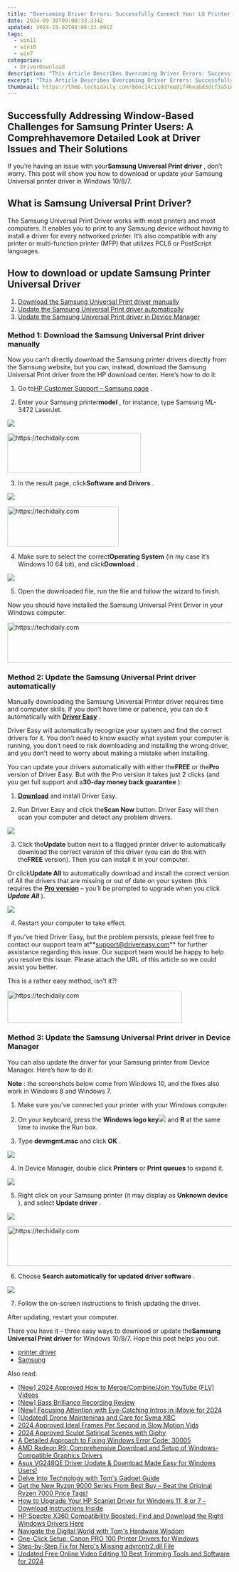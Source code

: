 ```yaml
---
title: "Overcoming Driver Errors: Successfully Connect Your LG Printer with Windows OS (Versions 11/8/7)"
date: 2024-09-30T09:00:33.334Z
updated: 2024-10-02T04:08:22.091Z
tags:
  - win11
  - win10
  - win7
categories:
  - DriverDownload
description: "This Article Describes Overcoming Driver Errors: Successfully Connect Your LG Printer with Windows OS (Versions 11/8/7)"
excerpt: "This Article Describes Overcoming Driver Errors: Successfully Connect Your LG Printer with Windows OS (Versions 11/8/7)"
thumbnail: https://thmb.techidaily.com/8dec14c118d7ee81f46eabd3dcf3a5188bbf56bf80fdef23b5e5cacf3addecc5.jpg
---
```


## Successfully Addressing Window-Based Challenges for Samsung Printer Users: A Comprehhavemore Detailed Look at Driver Issues and Their Solutions

If you’re having an issue with your**Samsung Universal Print driver** , don’t worry. This post will show you how to download or update your Samsung Universal printer driver in Windows 10/8/7.

## What is Samsung Universal Print Driver?

 The Samsung Universal Print Driver works with most printers and most computers. It enables you to print to any Samsung device without having to install a driver for every networked printer. It’s also compatible with any printer or multi-function printer (MFP) that utilizes PCL6 or PostScript languages.

## How to download or update Samsung Printer Universal Driver

1. [Download the Samsung Universal Print driver manually](https://tools.techidaily.com/drivereasy/download/)
2. [Update the Samsung Universal Print driver automatically](https://tools.techidaily.com/drivereasy/download/)
3. [Update the Samsung Universal Print driver in Device Manager](https://tools.techidaily.com/drivereasy/download/)

### Method 1: Download the Samsung Universal Print driver manually

 Now you can’t directly download the Samsung printer drivers directly from the Samsung website, but you can, instead, download the Samsung Universal Print driver from the HP download center. Here’s how to do it:

 1) Go to[HP Customer Support – Samsung page](https://support.hp.com/us-en/products/printers/samsung-printers) .

 2) Enter your Samsung printer**model** , for instance, type Samsung ML-3472 LaserJet.

![](https://images.drivereasy.com/wp-content/uploads/2018/06/img_5b28c45e867aa.jpg)

<!-- affiliate ads begin -->
<a href="https://aligracehair.sjv.io/c/5597632/2135414/19272" target="_top" id="2135414">
  <img src="//a.impactradius-go.com/display-ad/19272-2135414" border="0" alt="https://techidaily.com" width="300" height="90"/>
</a>
<img height="0" width="0" src="https://aligracehair.sjv.io/i/5597632/2135414/19272" style="position:absolute;visibility:hidden;" border="0" />
<!-- affiliate ads end -->

 3) In the result page, click**Software and Drivers** .

![](https://images.drivereasy.com/wp-content/uploads/2018/06/img_5b28c4367928f.jpg)

<!-- affiliate ads begin -->
<a href="https://bluettius.sjv.io/c/5597632/2139107/17108" target="_top" id="2139107">
  <img src="//a.impactradius-go.com/display-ad/17108-2139107" border="0" alt="https://techidaily.com" width="250" height="90"/>
</a>
<img height="0" width="0" src="https://bluettius.sjv.io/i/5597632/2139107/17108" style="position:absolute;visibility:hidden;" border="0" />
<!-- affiliate ads end -->

 4) Make sure to select the correct**Operating System** (in my case it’s Windows 10 64 bit), and click**Download** .

![](https://images.drivereasy.com/wp-content/uploads/2018/06/img_5b28c6c63b2bd.jpg)

 5) Open the downloaded file, run the file and follow the wizard to finish.

 Now you should have installed the Samsung Universal Print Driver in your Windows computer.

<!-- affiliate ads begin -->
<a href="https://appsumo.8odi.net/c/5597632/2144285/7443" target="_top" id="2144285">
  <img src="//a.impactradius-go.com/display-ad/7443-2144285" border="0" alt="https://techidaily.com" width="728" height="90"/>
</a>
<img height="0" width="0" src="https://appsumo.8odi.net/i/5597632/2144285/7443" style="position:absolute;visibility:hidden;" border="0" />
<!-- affiliate ads end -->

### Method 2: Update the Samsung Universal Print driver automatically

 Manually downloading the Samsung Universal Printer driver requires time and computer skills. If you don’t have time or patience, you can do it automatically with **[Driver Easy](https://tools.techidaily.com/drivereasy/download/)**  .

 Driver Easy will automatically recognize your system and find the correct drivers for it. You don’t need to know exactly what system your computer is running, you don’t need to risk downloading and installing the wrong driver, and you don’t need to worry about making a mistake when installing.

 You can update your drivers automatically with either the**FREE** or the**Pro** version of Driver Easy. But with the Pro version it takes just 2 clicks (and you get full support and a**30-day money back guarantee** ):

 1) **[Download](https://tools.techidaily.com/drivereasy/download/)**  and install Driver Easy.

 2) Run Driver Easy and click the**Scan Now** button. Driver Easy will then scan your computer and detect any problem drivers.

![](https://images.drivereasy.com/wp-content/uploads/2018/06/img_5b20bf24ea7df.jpg)

 3) Click the**Update** button next to a flagged printer driver to automatically download the correct version of this driver (you can do this with the**FREE** version). Then you can install it in your computer.

 Or click**Update All** to automatically download and install the correct version of All the drivers that are missing or out of date on your system (this requires the **[Pro version](https://tools.techidaily.com/drivereasy/download/)**  – you’ll be prompted to upgrade when you click **_Update All_** ).

![](https://images.drivereasy.com/wp-content/uploads/2018/06/img_5b28c6739aac2.jpg)

4) Restart your computer to take effect.

 If you’ve tried Driver Easy, but the problem persists, please feel free to contact our support team at**<support@drivereasy.com>** for further assistance regarding this issue. Our support team would be happy to help you resolve this issue. Please attach the URL of this article so we could assist you better.

 This is a rather easy method, isn’t it?!

<!-- affiliate ads begin -->
<a href="https://aligracehair.sjv.io/c/5597632/2135417/19272" target="_top" id="2135417">
  <img src="//a.impactradius-go.com/display-ad/19272-2135417" border="0" alt="https://techidaily.com" width="392" height="72"/>
</a>
<img height="0" width="0" src="https://aligracehair.sjv.io/i/5597632/2135417/19272" style="position:absolute;visibility:hidden;" border="0" />
<!-- affiliate ads end -->

### Method 3: Update the Samsung Universal Print driver in Device Manager

 You can also update the driver for your Samsung printer from Device Manager. Here’s how to do it:

**Note** : the screenshots below come from Windows 10, and the fixes also work in Windows 8 and Windows 7.

 1) Make sure you’ve connected your printer with your Windows computer.

 2) On your keyboard, press the   **Windows logo key![](https://images.drivereasy.com/wp-content/uploads/2017/09/img_59b0b16974940.png)**  and **R**   at the same time to invoke the Run box.

 3) Type **devmgmt.msc**   and click **OK** .

![](https://images.drivereasy.com/wp-content/uploads/2018/06/img_5b1f85504ee6f.jpg)

 4) In Device Manager, double click **Printers**   or **Print queues**   to expand it.

![](https://images.drivereasy.com/wp-content/uploads/2018/06/img_5b17a74442076.png)

 5) Right click on your Samsung printer (it may display as **Unknown device** ), and select **Update driver** .

![](https://images.drivereasy.com/wp-content/uploads/2018/06/img_5b17a789b323b.png)

<!-- affiliate ads begin -->
<a href="https://aligracehair.sjv.io/c/5597632/1886003/19272" target="_top" id="1886003">
  <img src="//a.impactradius-go.com/display-ad/19272-1886003" border="0" alt="https://techidaily.com" width="728" height="90"/>
</a>
<img height="0" width="0" src="https://aligracehair.sjv.io/i/5597632/1886003/19272" style="position:absolute;visibility:hidden;" border="0" />
<!-- affiliate ads end -->

 6) Choose **Search automatically for updated driver software** .

![](https://images.drivereasy.com/wp-content/uploads/2018/06/img_5b17a7a82a61c.jpg)

7) Follow the on-screen instructions to finish updating the driver.

After updating, restart your computer.

 There you have it – three easy ways to download or update the**Samsung Universal Print driver** for Windows 10/8/7\. Hope this post helps you out.

* [printer driver](https://tools.techidaily.com/drivereasy/download/)
* [Samsung](https://tools.techidaily.com/drivereasy/download/)

<ins class="adsbygoogle"
     style="display:block"
     data-ad-format="autorelaxed"
     data-ad-client="ca-pub-7571918770474297"
     data-ad-slot="1223367746"></ins>

<ins class="adsbygoogle"
     style="display:block"
     data-ad-client="ca-pub-7571918770474297"
     data-ad-slot="8358498916"
     data-ad-format="auto"
     data-full-width-responsive="true"></ins>

<span class="atpl-alsoreadstyle">Also read:</span>
<div><ul>
<li><a href="https://eaxpv-info.techidaily.com/new-2024-approved-how-to-mergecombinejoin-youtube-flv-videos/"><u>[New] 2024 Approved How to Merge/Combine/Join YouTube (FLV) Videos</u></a></li>
<li><a href="https://desktop-recording.techidaily.com/new-bass-brilliance-recording-review/"><u>[New] Bass Brilliance Recording Review</u></a></li>
<li><a href="https://eaxpv-info.techidaily.com/new-focusing-attention-with-eye-catching-intros-in-imovie-for-2024/"><u>[New] Focusing Attention with Eye-Catching Intros in iMovie for 2024</u></a></li>
<li><a href="https://fox-links.techidaily.com/updated-drone-mainteninas-and-care-for-syma-x8c/"><u>[Updated] Drone Mainteninas and Care for Syma X8C</u></a></li>
<li><a href="https://fox-access.techidaily.com/2024-approved-ideal-frames-per-second-in-slow-motion-vids/"><u>2024 Approved Ideal Frames Per Second in Slow Motion Vids</u></a></li>
<li><a href="https://extra-skills.techidaily.com/2024-approved-sculpt-satirical-scenes-with-giphy/"><u>2024 Approved Sculpt Satirical Scenes with Giphy</u></a></li>
<li><a href="https://windows11.techidaily.com/a-detailed-approach-to-fixing-windows-error-code-30005/"><u>A Detailed Approach to Fixing Windows Error Code: 30005</u></a></li>
<li><a href="https://hardware-help.techidaily.com/amd-radeon-r9-comprehensive-download-and-setup-of-windows-compatible-graphics-drivers/"><u>AMD Radeon R9: Comprehensive Download and Setup of Windows-Compatible Graphics Drivers</u></a></li>
<li><a href="https://hardware-help.techidaily.com/asus-vg248qe-driver-update-and-download-made-easy-for-windows-users/"><u>Asus VG248QE Driver Update & Download Made Easy for Windows Users!</u></a></li>
<li><a href="https://hardware-help.techidaily.com/delve-into-technology-with-toms-gadget-guide/"><u>Delve Into Technology with Tom's Gadget Guide</u></a></li>
<li><a href="https://hardware-help.techidaily.com/get-the-new-ryzen-9000-series-from-best-buy-beat-the-original-ryzen-7000-price-tags/"><u>Get the New Ryzen 9000 Series From Best Buy – Beat the Original Ryzen 7000 Price Tags!</u></a></li>
<li><a href="https://hardware-help.techidaily.com/how-to-upgrade-your-hp-scanjet-driver-for-windows-11-8-or-7-download-instructions-inside/"><u>How to Upgrade Your HP Scanjet Driver for Windows 11, 8 or 7 – Download Instructions Inside</u></a></li>
<li><a href="https://hardware-help.techidaily.com/hp-spectre-x360-compatibility-boosted-find-and-download-the-right-windows-drivers-here/"><u>HP Spectre X360 Compatibility Boosted: Find and Download the Right Windows Drivers Here</u></a></li>
<li><a href="https://hardware-help.techidaily.com/navigate-the-digital-world-with-toms-hardware-wisdom/"><u>Navigate the Digital World with Tom's Hardware Wisdom</u></a></li>
<li><a href="https://hardware-help.techidaily.com/one-click-setup-canon-pro-100-printer-drivers-for-windows/"><u>One-Click Setup: Canon PRO 100 Printer Drivers for Windows</u></a></li>
<li><a href="https://technical-tips.techidaily.com/step-by-step-fix-for-neros-missing-advrcntr2dll-file/"><u>Step-by-Step Fix for Nero's Missing advrcntr2.dll File</u></a></li>
<li><a href="https://ai-video-apps.techidaily.com/updated-free-online-video-editing-10-best-trimming-tools-and-software-for-2024/"><u>Updated Free Online Video Editing 10 Best Trimming Tools and Software for 2024</u></a></li>
</ul></div>


